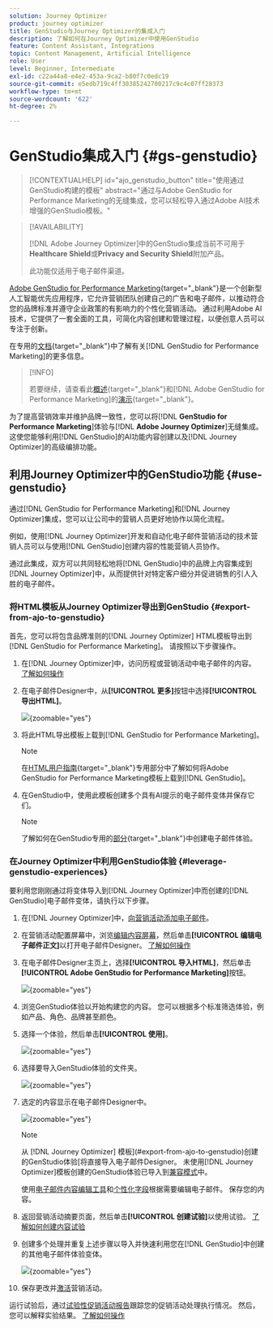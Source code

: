 ```yaml
---
solution: Journey Optimizer
product: journey optimizer
title: GenStudio与Journey Optimizer的集成入门
description: 了解如何在Journey Optimizer中使用GenStudio
feature: Content Assistant, Integrations
topic: Content Management, Artificial Intelligence
role: User
level: Beginner, Intermediate
exl-id: c22a44a8-e4e2-453a-9ca2-b80f7c0edc19
source-git-commit: e5edb719c4ff30385242700217c9c4c07ff28373
workflow-type: tm+mt
source-wordcount: '622'
ht-degree: 2%

---
```


# GenStudio集成入门 {#gs-genstudio}

>[!CONTEXTUALHELP]
>id="ajo_genstudio_button"
>title="使用通过GenStudio构建的模板"
>abstract="通过与Adobe GenStudio for Performance Marketing的无缝集成，您可以轻松导入通过Adobe AI技术增强的GenStudio模板。"

>[!AVAILABILITY]
>
>[!DNL Adobe Journey Optimizer]中的GenStudio集成当前不可用于&#x200B;**Healthcare Shield**&#x200B;或&#x200B;**Privacy and Security Shield**&#x200B;附加产品。
>
>此功能仅适用于电子邮件渠道。

[Adobe GenStudio for Performance Marketing](https://business.adobe.com/products/genstudio-for-performance-marketing.html){target="_blank"}是一个创新型人工智能优先应用程序，它允许营销团队创建自己的广告和电子邮件，以推动符合您的品牌标准并遵守企业政策的有影响力的个性化营销活动。 通过利用Adobe AI技术，它提供了一套全面的工具，可简化内容创建和管理过程，以便创意人员可以专注于创新。

在专用的[文档](https://experienceleague.adobe.com/zh-hans/docs/genstudio-for-performance-marketing/user-guide/home){target="_blank"}中了解有关[!DNL GenStudio for Performance Marketing]的更多信息。

>[!INFO]
>
>若要继续，请查看此[概述](https://business.adobe.com/products/genstudio-for-performance-marketing.html#watch-overview){target="_blank"}和[!DNL Adobe GenStudio for Performance Marketing]的[演示](https://business.adobe.com/products/genstudio-for-performance-marketing.html#demo){target="_blank"}。

<!--To access the GenStudio integration in [!DNL Adobe Journey Optimizer] feature, users need to be granted the **xxx** permission. [Learn more](../administration/permissions.md)

>[!IMPORTANT]
>
>* Before starting using this capability, read out related [Guardrails and Limitations](#generative-guardrails).-->

为了提高营销效率并维护品牌一致性，您可以将&#x200B;[!DNL **GenStudio for Performance Marketing**]&#x200B;体验与&#x200B;[!DNL **Adobe Journey Optimizer**]&#x200B;无缝集成。 这使您能够利用[!DNL GenStudio]的AI功能内容创建以及[!DNL Journey Optimizer]的高级编排功能。

<!--![](../rn/assets/do-not-localize/genstudio.gif)-->

<!--Guardrails and limitations {#genstudio-guardrails}

General guidelines for using the GenStudio integration in [!DNL Adobe Journey Optimizer] for email generation are listed below:

See if guidelines/limitations such as the ones listed [here](gs-generative.md#generative-guardrails) for the AI Assistant can apply.

The following limitations apply to GenStudio integration in [!DNL Adobe Journey Optimizer]:-->

## 利用Journey Optimizer中的GenStudio功能 {#use-genstudio}

通过[!DNL GenStudio for Performance Marketing]和[!DNL Journey Optimizer]集成，您可以让公司中的营销人员更好地协作以简化流程。

例如，使用[!DNL Journey Optimizer]开发和自动化电子邮件营销活动的技术营销人员可以与使用[!DNL GenStudio]创建内容的性能营销人员协作。

通过此集成，双方可以共同轻松地将[!DNL GenStudio]中的品牌上内容集成到[!DNL Journey Optimizer]中，从而提供针对特定客户细分并促进销售的引人入胜的电子邮件。

### 将HTML模板从Journey Optimizer导出到GenStudio {#export-from-ajo-to-genstudio}

首先，您可以将包含品牌准则的[!DNL Journey Optimizer] HTML模板导出到[!DNL GenStudio for Performance Marketing]。 请按照以下步骤操作。

1. 在[!DNL Journey Optimizer]中，访问历程或营销活动中电子邮件的内容。 [了解如何操作](../email/get-started-email-design.md#key-steps)

1. 在电子邮件Designer中，从&#x200B;**[!UICONTROL 更多]**&#x200B;按钮中选择&#x200B;**[!UICONTROL 导出HTML]**。

   ![](assets/genstudio-export-template.png){zoomable="yes"}

1. 将此HTML导出模板上载到[!DNL GenStudio for Performance Marketing]。<!--Make sure you detect the fields that the generative AI uses to insert content in order to create an actionable template.-->

   >[!NOTE]
   >
   >在[HTML用户指南](https://experienceleague.adobe.com/en/docs/genstudio-for-performance-marketing/user-guide/content/templates/use-templates#templates-from-ajo-and-marketo){target="_blank"}专用部分中了解如何将Adobe GenStudio for Performance Marketing模板上载到[!DNL GenStudio]。

1. 在GenStudio中，使用此模板创建多个具有AI提示的电子邮件变体并保存它们。

   >[!NOTE]
   >
   >了解如何在GenStudio专用的[部分](https://experienceleague.adobe.com/en/docs/genstudio-for-performance-marketing/user-guide/create/create-email-experience){target="_blank"}中创建电子邮件体验。

### 在Journey Optimizer中利用GenStudio体验 {#leverage-genstudio-experiences}

要利用您刚刚通过将变体导入到[!DNL Journey Optimizer]中而创建的[!DNL GenStudio]电子邮件变体，请执行以下步骤。

1. 在[!DNL Journey Optimizer]中，[向营销活动添加电子邮件](../email/create-email.md)。

1. 在营销活动配置屏幕中，浏览[编辑内容屏幕](../email/create-email.md#define-email-content)，然后单击&#x200B;**[!UICONTROL 编辑电子邮件正文]**&#x200B;以打开电子邮件Designer。 [了解如何操作](../email/get-started-email-design.md#key-steps)

1. 在电子邮件Designer主页上，选择&#x200B;**[!UICONTROL 导入HTML]**，然后单击&#x200B;**[!UICONTROL Adobe GenStudio for Performance Marketing]**&#x200B;按钮。

   ![](assets/genstudio-pem-import-email.png){zoomable="yes"}

1. 浏览GenStudio体验以开始构建您的内容。 您可以根据多个标准筛选体验，例如产品、角色、品牌甚至颜色。

   <!--![](assets/genstudio-filter-experiences.png){zoomable="yes"}-->

1. 选择一个体验，然后单击&#x200B;**[!UICONTROL 使用]**。

   ![](assets/genstudio-use-experience.png){zoomable="yes"}

1. 选择要导入GenStudio体验的文件夹。

   ![](assets/genstudio-choose-destination.png){zoomable="yes"}

1. 选定的内容显示在电子邮件Designer中。

   ![](assets/genstudio-email-content.png){zoomable="yes"}

   >[!NOTE]
   >
   >从 [!DNL Journey Optimizer] 模板](#export-from-ajo-to-genstudio)创建的GenStudio体验[将直接导入电子邮件Designer。 未使用[!DNL Journey Optimizer]模板创建的GenStudio体验已导入到[兼容模式](../email/existing-content.md)中。

   使用[电子邮件内容编辑工具](../email/content-from-scratch.md)和[个性化字段](../personalization/personalize.md)根据需要编辑电子邮件。 保存您的内容。

1. 返回营销活动摘要页面，然后单击&#x200B;**[!UICONTROL 创建试验]**&#x200B;以使用试验。 [了解如何创建内容试验](../content-management/content-experiment.md)

   <!--![](assets/genstudio-create-experiment.png){zoomable="yes"}-->

1. 创建多个处理并重复上述步骤以导入并快速利用您在[!DNL GenStudio]中创建的其他电子邮件体验变体。

   ![](assets/genstudio-define-treatments.png){zoomable="yes"}

1. 保存更改并[激活](../campaigns/review-activate-campaign.md)营销活动。

运行试验后，通过[试验性促销活动报告](../reports/campaign-global-report-cja-experimentation.md)跟踪您的促销活动处理执行情况。 然后，您可以解释实验结果。 [了解如何操作](../content-management/get-started-experiment.md#interpret-results)

